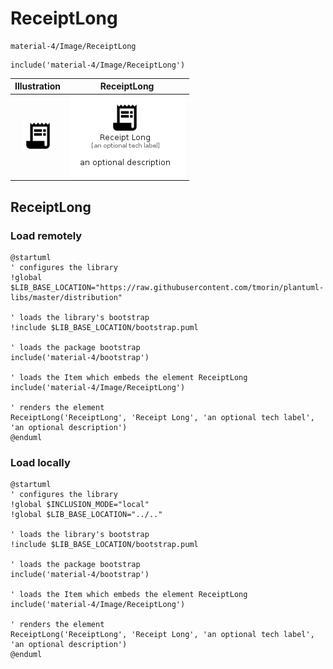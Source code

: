 # ReceiptLong


```text
material-4/Image/ReceiptLong
```

```text
include('material-4/Image/ReceiptLong')
```



| Illustration | ReceiptLong |
| :---: | :---: |
| ![illustration for Illustration](../../material-4/Image/ReceiptLong.png) | ![illustration for ReceiptLong](../../material-4/Image/ReceiptLong.Local.png) |




## ReceiptLong

### Load remotely
```plantuml
@startuml
' configures the library
!global $LIB_BASE_LOCATION="https://raw.githubusercontent.com/tmorin/plantuml-libs/master/distribution"

' loads the library's bootstrap
!include $LIB_BASE_LOCATION/bootstrap.puml

' loads the package bootstrap
include('material-4/bootstrap')

' loads the Item which embeds the element ReceiptLong
include('material-4/Image/ReceiptLong')

' renders the element
ReceiptLong('ReceiptLong', 'Receipt Long', 'an optional tech label', 'an optional description')
@enduml
```

### Load locally
```plantuml
@startuml
' configures the library
!global $INCLUSION_MODE="local"
!global $LIB_BASE_LOCATION="../.."

' loads the library's bootstrap
!include $LIB_BASE_LOCATION/bootstrap.puml

' loads the package bootstrap
include('material-4/bootstrap')

' loads the Item which embeds the element ReceiptLong
include('material-4/Image/ReceiptLong')

' renders the element
ReceiptLong('ReceiptLong', 'Receipt Long', 'an optional tech label', 'an optional description')
@enduml
```

